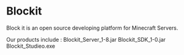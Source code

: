 Blockit
=======
Block it is an open source developing platform for Minecraft Servers.

Our products include :
Blockit_Server_1-8.jar
Blockit_SDK_1-0.jar
Blockit_Studieo.exe
